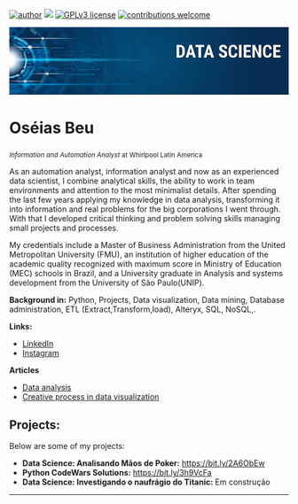[![author](https://img.shields.io/badge/author-oseiasbeu-red.svg)](https://www.linkedin.com/in/oseiasbeu/) [![](https://img.shields.io/badge/python-3.7+-blue.svg)](https://www.python.org/downloads/release/python-365/) [![GPLv3 license](https://img.shields.io/badge/License-GPLv3-blue.svg)](http://perso.crans.org/besson/LICENSE.html) [![contributions welcome](https://img.shields.io/badge/contributions-welcome-brightgreen.svg?style=flat)](https://github.com/OseiasBeu)

<p align="center">
  <img src="banner.png" >
</p>

# Oséias Beu
<sub>*Information and Automation Analyst* at Whirlpool Latin America</sub>

As an automation analyst, information analyst and now as an experienced data scientist, I combine analytical skills, the ability to work in team environments and attention to the most minimalist details. After spending the last few years applying my knowledge in data analysis, transforming it into information and real problems for the big corporations I went through. With that I developed critical thinking and problem solving skills managing small projects and processes.

My credentials include a Master of Business Administration from the United Metropolitan University (FMU), an institution of higher education of the academic quality recognized with maximum score in Ministry of Education (MEC) schools in Brazil, and a University graduate in Analysis and systems development from the University of São Paulo(UNIP).

**Background in:** Python, Projects, Data visualization, Data mining, Database administration, ETL (Extract,Transform,load), Alteryx, SQL, NoSQL,.

**Links:**
* [LinkedIn](https://www.linkedin.com/in/oseiasbeu/)
* [Instagram](https://www.instagram.com/oseias.beu/)

**Articles**
* [Data analysis](https://www.linkedin.com/pulse/an%C3%A1lise-de-dados-os%C3%A9ias-beu/)
* [Creative process in data visualization](https://www.linkedin.com/pulse/processo-criativo-na-exibi%C3%A7%C3%A3o-dos-dados-os%C3%A9ias-beu/)
## Projects:
Below are some of my projects:

* **Data Science: Analisando Mãos de Poker:** https://bit.ly/2A6ObEw
* **Python CodeWars Solutions:** https://bit.ly/3h9VcFa
* **Data Science: Investigando o naufrágio do Titanic:** Em construção

<!-- https://bit.ly/2L2cMwy -->
<!-- https://bit.ly/2Ubr5SH -->
<!-- * **Como Implementar Regressão Linear com Python:** https://bit.ly/2Li5pzY -->

<!-- * **Como Tratar Dados Ausentes com Pandas:** https://bit.ly/31KWSMN -->
<!-- * **XGBoost: aprenda este algoritmo de Machine Learning em Python:** https://bit.ly/2UbRhws -->
<!-- * **Como criar uma Wordcloud em Python:** https://bit.ly/2OxsphM
* **Como lidar com dados desbalanceados:** https://bit.ly/2ZlaNsV -->

---




